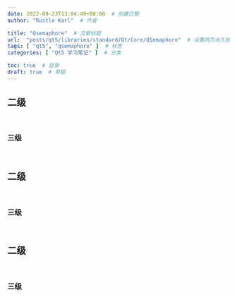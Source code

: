 ```yaml
---
date: 2022-09-23T13:04:49+08:00  # 创建日期
author: "Rustle Karl"  # 作者

title: "Qsemaphore"  # 文章标题
url:  "posts/qt5/libraries/standard/Qt/Core/QSemaphore"  # 设置网页永久链接
tags: [ "qt5", "qsemaphore" ]  # 标签
categories: [ "Qt5 学习笔记" ]  # 分类

toc: true  # 目录
draft: true  # 草稿
---
```


## 二级

```bash

```

```cpp

```

### 三级

```bash

```

```cpp

```


## 二级

```bash

```

```cpp

```

### 三级

```bash

```

```cpp

```


## 二级

```bash

```

```cpp

```

### 三级

```bash

```

```cpp

```
